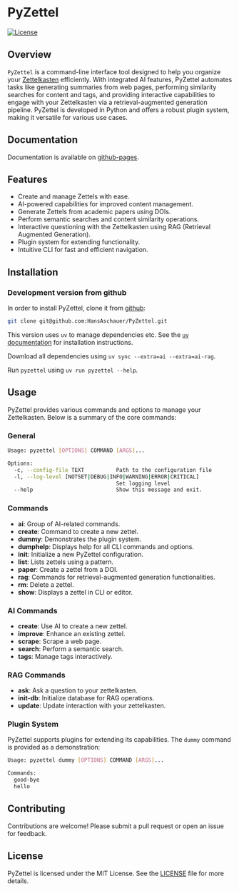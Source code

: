 
# PyZettel

[![License](https://img.shields.io/badge/license-MIT-blue.svg)](LICENSE)

## Overview

`PyZettel` is a command-line interface tool designed to help you organize your [Zettelkasten](https://en.wikipedia.org/wiki/Zettelkasten) efficiently. With integrated AI features, PyZettel automates tasks like generating summaries from web pages, performing similarity searches for content and tags, and providing interactive capabilities to engage with your Zettelkasten via a retrieval-augmented generation pipeline. PyZettel is developed in Python and offers a robust plugin system, making it versatile for various use cases.

## Documentation

Documentation is available on [github-pages](https://hansaschauer.github.io/PyZettel/).

## Features

- Create and manage Zettels with ease.
- AI-powered capabilities for improved content management.
- Generate Zettels from academic papers using DOIs.
- Perform semantic searches and content similarity operations.
- Interactive questioning with the Zettelkasten using RAG (Retrieval Augmented Generation).
- Plugin system for extending functionality.
- Intuitive CLI for fast and efficient navigation.

## Installation

### Development version from github

In order to install PyZettel, clone it from [github](https://github.com/HansAschauer/PyZettel):
```bash
git clone git@github.com:HansAschauer/PyZettel.git
```

This version uses `uv` to manage dependencies etc. See the [`uv`
documentation](https://docs.astral.sh/uv/getting-started/installation/) for
installation instructions.

Download all dependencies using `uv sync --extra=ai --extra=ai-rag`.

Run `pyzettel` using `uv run pyzettel --help`.

## Usage

PyZettel provides various commands and options to manage your Zettelkasten. Below is a summary of the core commands:

### General

```bash
Usage: pyzettel [OPTIONS] COMMAND [ARGS]...

Options:
  -c, --config-file TEXT          Path to the configuration file
  -l, --log-level [NOTSET|DEBUG|INFO|WARNING|ERROR|CRITICAL]
                                  Set logging level
  --help                          Show this message and exit.
```

### Commands

- **ai**: Group of AI-related commands.
- **create**: Command to create a new zettel.
- **dummy**: Demonstrates the plugin system.
- **dumphelp**: Displays help for all CLI commands and options.
- **init**: Initialize a new PyZettel configuration.
- **list**: Lists zettels using a pattern.
- **paper**: Create a zettel from a DOI.
- **rag**: Commands for retrieval-augmented generation functionalities.
- **rm**: Delete a zettel.
- **show**: Displays a zettel in CLI or editor.

### AI Commands

- **create**: Use AI to create a new zettel.
- **improve**: Enhance an existing zettel.
- **scrape**: Scrape a web page.
- **search**: Perform a semantic search.
- **tags**: Manage tags interactively.

### RAG Commands

- **ask**: Ask a question to your zettelkasten.
- **init-db**: Initialize database for RAG operations.
- **update**: Update interaction with your zettelkasten.

### Plugin System

PyZettel supports plugins for extending its capabilities. The `dummy` command is provided as a demonstration:

```bash
Usage: pyzettel dummy [OPTIONS] COMMAND [ARGS]...

Commands:
  good-bye
  hello
```

## Contributing

Contributions are welcome! Please submit a pull request or open an issue for feedback.

## License

PyZettel is licensed under the MIT License. See the [LICENSE](LICENSE) file for more details.

